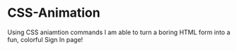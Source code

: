 # CSS-Animation
<p>Using CSS aniamtion commands I am able to turn a boring HTML form into a fun, colorful Sign In page!</p>
